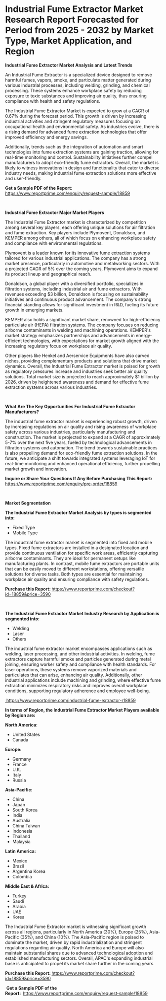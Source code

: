 <p><h1>Industrial Fume Extractor Market Research Report Forecasted for Period from 2025 -  2032 by Market Type, Market Application, and Region</h1></p><p><strong>Industrial Fume Extractor Market Analysis and Latest Trends</strong></p>
<p><p>An Industrial Fume Extractor is a specialized device designed to remove harmful fumes, vapors, smoke, and particulate matter generated during various industrial processes, including welding, grinding, and chemical processing. These systems enhance workplace safety by reducing exposure to toxic substances and improving air quality, thus ensuring compliance with health and safety regulations.</p><p>The Industrial Fume Extractor Market is expected to grow at a CAGR of 0.67% during the forecast period. This growth is driven by increasing industrial activities and stringent regulatory measures focusing on occupational health and environmental safety. As industries evolve, there is a rising demand for advanced fume extraction technologies that offer improved efficiency and energy savings. </p><p>Additionally, trends such as the integration of automation and smart technologies into fume extraction systems are gaining traction, allowing for real-time monitoring and control. Sustainability initiatives further compel manufacturers to adopt eco-friendly fume extractors. Overall, the market is likely to witness innovations in design and functionality that cater to diverse industry needs, making industrial fume extraction solutions more effective and user-friendly.</p></p>
<p><strong>Get a Sample PDF of the Report:&nbsp;</strong> <a href="https://www.reportprime.com/enquiry/request-sample/18859?utm_campaign=4581&utm_medium=2&utm_source=Github&utm_content=ia&utm_term=19052025&utm_id=industrial-fume-extractor">https://www.reportprime.com/enquiry/request-sample/18859</a></p>
<p>&nbsp;</p>
<p><strong>Industrial Fume Extractor Major Market Players</strong></p>
<p><p>The Industrial Fume Extractor market is characterized by competition among several key players, each offering unique solutions for air filtration and fume extraction. Key players include Plymovent, Donaldson, and KEMPER among others, all of which focus on enhancing workplace safety and compliance with environmental regulations.</p><p>Plymovent is a leader known for its innovative fume extraction systems tailored for various industrial applications. The company has a strong market presence, particularly in automotive and metalworking sectors. With a projected CAGR of 5% over the coming years, Plymovent aims to expand its product lineup and geographical reach.</p><p>Donaldson, a global player with a diversified portfolio, specializes in filtration systems, including industrial air and fume extractors. With revenues exceeding $3 billion, Donaldson is focusing on sustainability initiatives and continuous product advancement. The company's strong financial standing allows for significant investment in R&D, fueling its future growth in emerging markets.</p><p>KEMPER also holds a significant market share, renowned for high-efficiency particulate air (HEPA) filtration systems. The company focuses on reducing airborne contaminants in welding and machining operations. KEMPER's market strategy emphasizes partnerships and advancements in energy-efficient technologies, with expectations for market growth aligned with the increasing regulatory focus on workplace air quality.</p><p>Other players like Henkel and Aerservice Equipments have also carved niches, providing complementary products and solutions that drive market dynamics. Overall, the Industrial Fume Extractor market is poised for growth as regulatory pressures increase and industries seek better air quality solutions. Total market size is projected to reach approximately $1 billion by 2026, driven by heightened awareness and demand for effective fume extraction systems across various industries.</p></p>
<p>&nbsp;</p>
<p><strong>What Are The Key Opportunities For Industrial Fume Extractor Manufacturers?</strong></p>
<p><p>The industrial fume extractor market is experiencing robust growth, driven by increasing regulations on air quality and rising awareness of workplace safety across various industries, particularly manufacturing and construction. The market is projected to expand at a CAGR of approximately 5-7% over the next five years, fueled by technological advancements in filtration systems and automation. The trend towards sustainable practices is also propelling demand for eco-friendly fume extraction solutions. In the future, we anticipate a shift towards integrated systems leveraging IoT for real-time monitoring and enhanced operational efficiency, further propelling market growth and innovation.</p></p>
<p><strong>Inquire or Share Your Questions If Any Before Purchasing This Report:</strong> <a href="https://www.reportprime.com/enquiry/pre-order/18859?utm_campaign=4581&utm_medium=2&utm_source=Github&utm_content=ia&utm_term=19052025&utm_id=industrial-fume-extractor">https://www.reportprime.com/enquiry/pre-order/18859</a></p>
<p>&nbsp;</p>
<p><strong>Market Segmentation</strong></p>
<p><strong>The Industrial Fume Extractor Market Analysis by types is segmented into:</strong></p>
<p><ul><li>Fixed Type</li><li>Mobile Type</li></ul></p>
<p><p>The industrial fume extractor market is segmented into fixed and mobile types. Fixed fume extractors are installed in a designated location and provide continuous ventilation for specific work areas, efficiently capturing airborne contaminants. They are ideal for permanent setups like manufacturing plants. In contrast, mobile fume extractors are portable units that can be easily moved to different workstations, offering versatile solutions for diverse tasks. Both types are essential for maintaining workplace air quality and ensuring compliance with safety regulations.</p></p>
<p><strong>Purchase this Report:&nbsp;</strong><a href="https://www.reportprime.com/checkout?id=18859&price=3590&utm_campaign=4581&utm_medium=2&utm_source=Github&utm_content=ia&utm_term=19052025&utm_id=industrial-fume-extractor">https://www.reportprime.com/checkout?id=18859&price=3590</a></p>
<p>&nbsp;</p>
<p><strong>The Industrial Fume Extractor Market Industry Research by Application is segmented into:</strong></p>
<p><ul><li>Welding</li><li>Laser</li><li>Others</li></ul></p>
<p><p>The industrial fume extractor market encompasses applications such as welding, laser processing, and other industrial activities. In welding, fume extractors capture harmful smoke and particles generated during metal joining, ensuring worker safety and compliance with health standards. For laser operations, these systems remove vaporized materials and particulates that can arise, enhancing air quality. Additionally, other industrial applications include machining and grinding, where effective fume extraction minimizes respiratory risks and improves overall workplace conditions, supporting regulatory adherence and employee well-being.</p></p>
<p><a href="https://www.reportprime.com/industrial-fume-extractor-r18859?utm_campaign=4581&utm_medium=2&utm_source=Github&utm_content=ia&utm_term=19052025&utm_id=industrial-fume-extractor">&nbsp;https://www.reportprime.com/industrial-fume-extractor-r18859</a></p>
<p><strong>In terms of Region, the Industrial Fume Extractor Market Players available by Region are:</strong></p>
<p>
    <p> <strong> North America: </strong>
        <ul>
            <li>United States</li>
            <li>Canada</li>
        </ul>
        </p> 
    <p> <strong> Europe: </strong>
        <ul>
            <li>Germany</li>
            <li>France</li>
            <li>U.K.</li>
            <li>Italy</li>
            <li>Russia</li>
        </ul>
        </p> 
    <p> <strong> Asia-Pacific: </strong>
        <ul>
            <li>China</li>
            <li>Japan</li>
            <li>South Korea</li>
            <li>India</li>
            <li>Australia</li>
            <li>China Taiwan</li>
            <li>Indonesia</li>
            <li>Thailand</li>
            <li>Malaysia</li>
        </ul>
        </p> 
    <p> <strong> Latin America: </strong>
        <ul>
            <li>Mexico</li>
            <li>Brazil</li>
            <li>Argentina Korea</li>
            <li>Colombia</li>
        </ul>
        </p> 
    <p> <strong> Middle East & Africa: </strong>
        <ul>
            <li>Turkey</li>
            <li>Saudi</li>
            <li>Arabia</li>
            <li>UAE</li>
            <li>Korea</li>
        </ul>
    </p>
    </p>
<p><p>The Industrial Fume Extractor market is witnessing significant growth across all regions, particularly in North America (30%), Europe (25%), Asia-Pacific (35%), and China (10%). The Asia-Pacific region is poised to dominate the market, driven by rapid industrialization and stringent regulations regarding air quality. North America and Europe will also maintain substantial shares due to advanced technological adoption and established manufacturing sectors. Overall, APAC's expanding industrial base is anticipated to propel its market share further in the coming years.</p></p>
<p><strong>Purchase this Report: </strong><a href="https://www.reportprime.com/checkout?id=18859&price=3590&utm_campaign=4581&utm_medium=2&utm_source=Github&utm_content=ia&utm_term=19052025&utm_id=industrial-fume-extractor">https://www.reportprime.com/checkout?id=18859&price=3590</a></p>
<p>&nbsp;<strong>Get a Sample PDF of the Report:&nbsp;&nbsp;</strong><a href="https://www.reportprime.com/enquiry/request-sample/18859?utm_campaign=4581&utm_medium=2&utm_source=Github&utm_content=ia&utm_term=19052025&utm_id=industrial-fume-extractor">https://www.reportprime.com/enquiry/request-sample/18859</a></p>
<p><strong></strong></p>
<p><p></p><p></p><p></p></p>